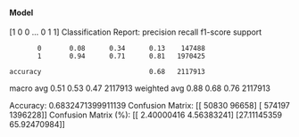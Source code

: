 #### Model
[1 0 0 ... 0 1 1]
Classification Report:
              precision    recall  f1-score   support

           0       0.08      0.34      0.13    147488
           1       0.94      0.71      0.81   1970425

    accuracy                           0.68   2117913
   macro avg       0.51      0.53      0.47   2117913
weighted avg       0.88      0.68      0.76   2117913

Accuracy: 0.6832471399911139
Confusion Matrix:
[[  50830   96658]
 [ 574197 1396228]]
Confusion Matrix (%):
[[ 2.40000416  4.56383241]
 [27.11145359 65.92470984]]
